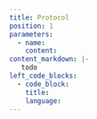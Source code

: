 ```yaml
---
title: Protocol
position: 1
parameters:
  - name:
    content:
content_markdown: |-
   todo
left_code_blocks:
  - code_block:
    title:
    language:
---
```

